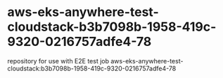 # aws-eks-anywhere-test-cloudstack-b3b7098b-1958-419c-9320-0216757adfe4-78
repository for use with E2E test job aws-eks-anywhere-test-cloudstack:b3b7098b-1958-419c-9320-0216757adfe4-78
